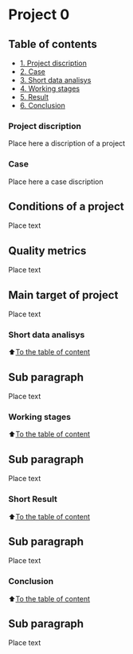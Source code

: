 # Project 0

## Table of contents

* [1. Project discription](https://github.com/hotdonkey/data_science_learning/tree/main/Project%20_0)
* [2. Case]()
* [3. Short data analisys]()
* [4. Working stages]()
* [5. Result]()
* [6. Conclusion]()

### Project discription
Place here a discription of a project


### Case
Place here a case discription

## Conditions of a project
Place text

## Quality metrics
Place text

## Main target of project
Place text



### Short data analisys
:arrow_up:[To the table of content](https://github.com/hotdonkey/data_science_learning/tree/main/Project%20_0/README)

## Sub paragraph
Place text


### Working stages
:arrow_up:[To the table of content](https://github.com/hotdonkey/data_science_learning/tree/main/Project%20_0/README)

## Sub paragraph
Place text


### Short Result
:arrow_up:[To the table of content](https://github.com/hotdonkey/data_science_learning/tree/main/Project%20_0/README)

## Sub paragraph
Place text


### Conclusion
:arrow_up:[To the table of content](https://github.com/hotdonkey/data_science_learning/tree/main/Project%20_0/README)

## Sub paragraph
Place text